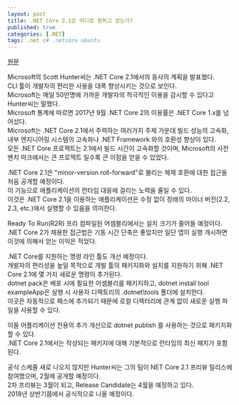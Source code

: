 ```yaml
---
layout: post
title: .NET Core 2.1은 어디로 향하고 있는가?
published: true
categories: [.NET]
tags: .net c# .netcore ubuntu
---
```

[원문](https://www.infoq.com/news/2018/02/netcore2.1-direction)   
   
Microsoft의 Scott Hunter씨는 .NET Core 2.1에서의 동사의 계획을 발표했다.  
CLI 툴이 개발자의 편리한 사용을 대폭 향상시키는 것으로 보인다.  
Microsoft는 매일 50만명에 가까운 개발자의 적극적인 이용을 감시할 수 있다고 Hunter씨는 말했다.  
Microsoft 통계에 따르면 2017년 9월 .NET Core 2의 이용률은 .NET Core 1.x를 넘어섰다.  
Microsoft는 .NET Core 2.1에서 주력하는 여러가지 주제 가운데 빌드 성능의 고속화, 내부 엔지니어링 시스템의 고속화나 .NET Framework 와의 호환성 향상이 있다.  
모든 .NET Core 프로젝트는 2.1에서 빌드 시간이 고속화할 것이며, Microsoft의 사전 벤치 마크에서는 큰 프로젝트 일수록 큰 이점을 얻을 수 있었다.  
  
.NET Core 2.1은 "minor-version roll-forward"로 불리는 체제 호환에 대한 접근을 처음 공개할 예정이다.  
이 기능으로 애플리케이션의 런타임 대응에 걸리는 노력을 줄일 수 있다.  
이것은 .NET Core 2.1을 이용하는 애플리케이션은 수정 없이 장래의 마이너 버전(2.2, 2.3, etc.)에서 실행할 수 있음을 의미한다.  
  
Ready To Run(R2R) 프리 컴파일된 어셈블리에서는 설치 크기가 줄어들 예정이다.  
.NET Core 2가 채용한 접근법은 기동 시간 단축은 좋았지만 일단 앱이 실행 개시하면 이것에 의해서 얻는 이익은 적었다.  
  
.NET Core를 지원하는 명령 라인 툴도 개선 예정이다.  
개발자의 편리성을 높일 목적으로 개발 툴의 패키지화와 설치를 지원하기 위해 .NET Core 2.1에 몇 가지 새로운 명령이 추가된다.  
dotnet pack은 배포 시에 필요한 어셈블리를 패키지하고, dotnet install tool exampleApp은 실행 시 사용자 디렉토리의 .dotnet\tools 폴더에 설치한다.  
이곳은 자동적으로 패스에 추가되기 때문에 로컬 디렉터리에 관계 없이 새로운 실행 파일을 사용할 수 있다.  
  
이들 어플리케이션 전용의 추가 개선으로 dotnet publish 를 사용하는 것으로 패키지화 할 수 있다.  
.NET Core 2.1에서는 작성되는 패키지에 대해 기본적으로 런타임의 최신 패치가 포함된다.  
  
공식 스케줄 새로 나오지 않지만 Hunter씨는 그의 팀이 NET Core 2.1 프리뷰 릴리스에 참여했으며, 2월에 공개할 예정이다.  
2차 프리뷰는 3월이 되고, Release Candidate는 4월을 예정하고 있다.  
2018년 상반기쯤에서 공식적으로 나올 예정이다.  
    
